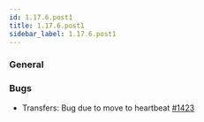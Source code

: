 ```yaml
---
id: 1.17.6.post1
title: 1.17.6.post1
sidebar_label: 1.17.6.post1
---
```


### General

### Bugs

-   Transfers: Bug due to move to heartbeat
    [\#1423](https://github.com/rucio/rucio/issues/1423)
